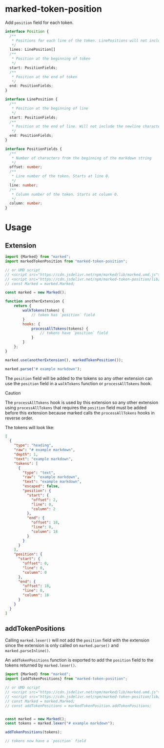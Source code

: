 # marked-token-position

Add `position` field for each token.

```ts
interface Position {
  /**
   * Positions for each line of the token. LinePositions will not include the newline character for the line.
   */
  lines: LinePosition[]
  /**
   * Position at the beginning of token
   */
  start: PositionFields;
  /**
   * Position at the end of token
   */
  end: PositionFields;
}

interface LinePosition {
  /**
   * Position at the beginning of line
   */
  start: PositionFields;
  /**
   * Position at the end of line. Will not include the newline character.
   */
  end: PositionFields;
}

interface PositionFields {
  /**
   * Number of characters from the beginning of the markdown string
   */
  offset: number;
  /**
   * Line number of the token. Starts at line 0.
   */
  line: number;
  /**
   * Column number of the token. Starts at column 0.
   */
  column: number;
}
```

# Usage

## Extension

```js
import {Marked} from "marked";
import markedTokenPosition from "marked-token-position";

// or UMD script
// <script src="https://cdn.jsdelivr.net/npm/marked/lib/marked.umd.js"></script>
// <script src="https://cdn.jsdelivr.net/npm/marked-token-position/lib/index.umd.js"></script>
// const Marked = marked.Marked;

const marked = new Marked();

function anotherExtension {
	return {
		walkTokens(token) {
			// token has `position` field
		}
		hooks: {
			processAllTokens(tokens) {
				// tokens have `position` field
			}
		}
	};
}

marked.use(anotherExtension(), markedTokenPosition());

marked.parse("# example markdown");
```

The `position` field will be added to the tokens so any other extension can
use the `position` field in a `walkTokens` function or `processAllTokens` hook.

> [!CAUTION]
> The `processAllTokens` hook is used by this extension so any other extension
> using `processAllTokens` that requires the `position` field must be added
> before this extension because marked calls the `processAllTokens` hooks in
> reverse order.

The tokens will look like:

```json
[
  {
    "type": "heading",
    "raw": "# example markdown",
    "depth": 1,
    "text": "example markdown",
    "tokens": [
      {
        "type": "text",
        "raw": "example markdown",
        "text": "example markdown",
        "escaped": false,
        "position": {
          "start": {
            "offset": 2,
            "line": 0,
            "column": 2
          },
          "end": {
            "offset": 18,
            "line": 0,
            "column": 18
          }
        }
      }
    ],
    "position": {
      "start": {
        "offset": 0,
        "line": 0,
        "column": 0
      },
      "end": {
        "offset": 18,
        "line": 0,
        "column": 18
      }
    }
  }
]
```

## addTokenPositions

Calling `marked.lexer()` will not add the `position` field with the extension
since the extension is only called on `marked.parse()` and `marked.parseInline()`.

An `addTokenPositions` function is exported to add the `position` field to the
tokens returned by `marked.lexer()`.

```js
import {Marked} from "marked";
import {addTokenPositions} from "marked-token-position";

// or UMD script
// <script src="https://cdn.jsdelivr.net/npm/marked/lib/marked.umd.js"></script>
// <script src="https://cdn.jsdelivr.net/npm/marked-token-position/lib/index.umd.js"></script>
// const Marked = marked.Marked;
// const addTokenPositions = markedTokenPosition.addTokenPositions;


const marked = new Marked();
const tokens = marked.lexer("# example markdown");

addTokenPositions(tokens);

// tokens now have a `position` field
```
